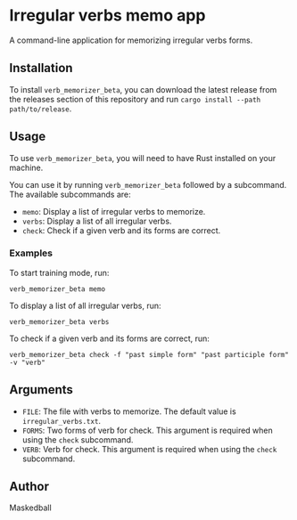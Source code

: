 # Irregular verbs memo app

A command-line application for memorizing irregular verbs forms.

## Installation

To install `verb_memorizer_beta`, you can download the latest release from the releases section of this repository and run `cargo install --path path/to/release`.

## Usage

To use `verb_memorizer_beta`, you will need to have Rust installed on your machine.

You can use it by running `verb_memorizer_beta` followed by a subcommand. The available subcommands are:

- `memo`: Display a list of irregular verbs to memorize.
- `verbs`: Display a list of all irregular verbs.
- `check`: Check if a given verb and its forms are correct.

### Examples

To start training mode, run:

`verb_memorizer_beta memo`

To display a list of all irregular verbs, run:

`verb_memorizer_beta verbs`

To check if a given verb and its forms are correct, run:

`verb_memorizer_beta check -f "past simple form" "past participle form" -v "verb"`

## Arguments

- `FILE`: The file with verbs to memorize. The default value is `irregular_verbs.txt`.
- `FORMS`: Two forms of verb for check. This argument is required when using the `check` subcommand.
- `VERB`: Verb for check. This argument is required when using the `check` subcommand.

## Author

Maskedball